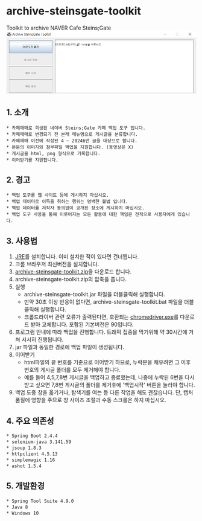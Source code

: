 # archive-steinsgate-toolkit
Toolkit to archive NAVER Cafe Steins;Gate
![실행화면](./20210427.png)

## 1. 소개
	* 카페매매로 희생된 네이버 Steins;Gate 카페 백업 도구 입니다.
	* 카페매매로 변경되기 전 본래 메뉴명으로 게시글을 분류합니다.
	* 카페매매 이전에 작성된 4 ~ 20246번 글을 대상으로 합니다.
	* 본문의 이미지와 첨부파일 백업을 지원합니다. (동영상은 X)
	* 게시글을 html, png 형식으로 기록합니다.
	* 이어받기를 지원합니다.

## 2. 경고
	* 백업 도구를 웹 사이트 등에 게시하지 마십시오.
	* 백업 데이터로 이득을 취하는 행위는 명백한 불법 입니다.
	* 백업 데이터를 저작자 동의없이 공개된 장소에 게시하지 마십시오.
	* 백업 도구 사용을 통해 이루어지는 모든 활동에 대한 책임은 전적으로 사용자에게 있습니다.

## 3. 사용법
1. [JRE](https://java.com/ko/download/ie_manual.jsp?locale=ko)를 설치합니다. 이미 설치한 적이 있다면 건너뜁니다.
2. 크롬 브라우저 최신버전을 설치합니다.
3. [archive-steinsgate-toolkit.zip](https://github.com/lifth-rasir/archive-steinsgate-toolkit/releases)을 다운로드 합니다.
4. archive-steinsgate-toolkit.zip의 압축을 풉니다.
5. 실행
	* archive-steinsgate-toolkit.jar 파일을 더블클릭해 실행합니다.
	* 만약 30초 이상 반응이 없다면, archive-steinsgate-toolkit.bat 파일을 더블클릭해 실행합니다.
	* 크롬드라이버 관련 오류가 출력된다면, 호환되는 [chromedriver.exe](https://chromedriver.chromium.org/downloads)를 다운로드 받아 교체합니다. 포함된 기본버전은 90입니다.
6. 프로그램 안내에 따라 백업을 진행합니다. 트래픽 집중을 막기위해 약 30시간에 거쳐 서서히 진행됩니다.
7. jar 파일과 동일한 경로에 백업 파일이 생성됩니다.
8. 이어받기
	* html파일의 끝 번호를 기준으로 이어받기 하므로, 누락분을 채우려면 그 이후 번호의 게시글 폴더를 모두 제거해야 합니다.
	* 예를 들어 4,5,7,8번 게시글을 백업하고 종료했는데, 나중에 누락된 6번을 다시 받고 싶으면 7,8번 게시글의 폴더를 제거후에 '백업시작' 버튼을 눌러야 합니다.
9. 백업 도중 창을 옮기거나, 탐색기를 여는 등 다른 작업을 해도 괜찮습니다. 단, 캡처품질에 영향을 주므로 창 사이즈 조절과 수동 스크롤은 하지 마십시오.

## 4. 주요 의존성
	* Spring Boot 2.4.4
	* selenium-java 3.141.59
	* jsoup 1.8.3
	* httpclient 4.5.13
	* simplemagic 1.16
	* ashot 1.5.4

## 5. 개발환경
	* Spring Tool Suite 4.9.0
	* Java 8
	* Windows 10
